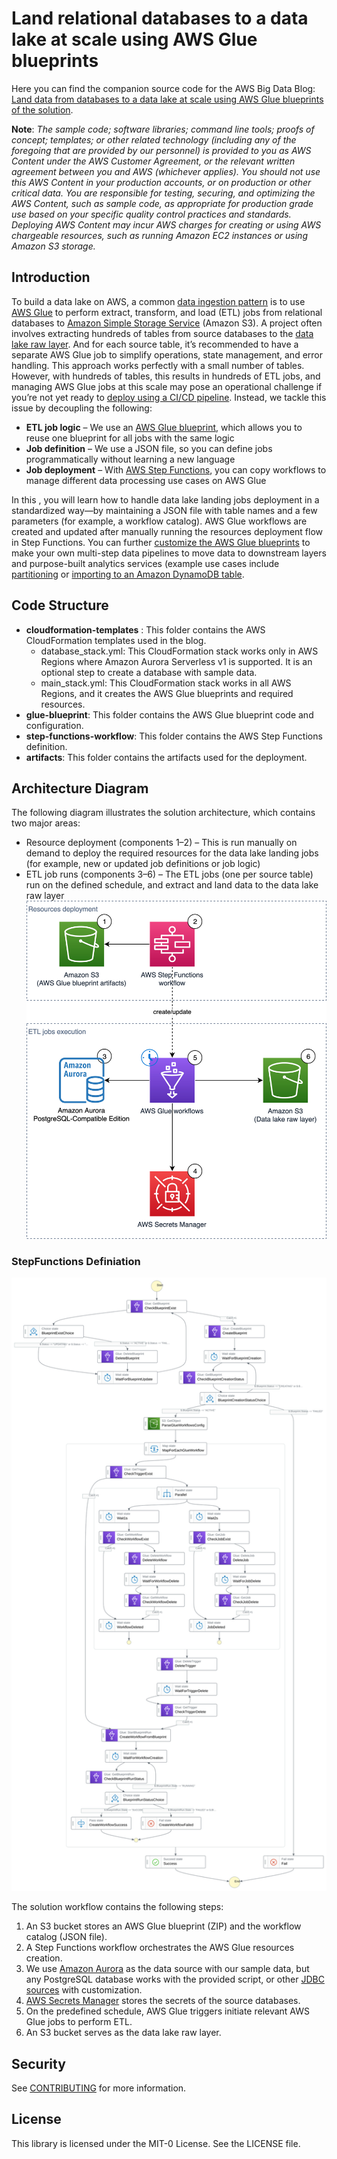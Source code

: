 # Land relational databases to a data lake at scale using AWS Glue blueprints

Here you can find the companion source code for the AWS Big Data Blog: [Land data from databases to a data lake at scale using AWS Glue blueprints of the solution](https://aws.amazon.com/blogs/big-data/land-data-from-databases-to-a-data-lake-at-scale-using-aws-glue-blueprints/).

**Note**: *The sample code; software libraries; command line tools; proofs of concept; templates; or other related technology (including any of the foregoing that are provided by our personnel) is provided to you as AWS Content under the AWS Customer Agreement, or the relevant written agreement between you and AWS (whichever applies). You should not use this AWS Content in your production accounts, or on production or other critical data. You are responsible for testing, securing, and optimizing the AWS Content, such as sample code, as appropriate for production grade use based on your specific quality control practices and standards. Deploying AWS Content may incur AWS charges for creating or using AWS chargeable resources, such as running Amazon EC2 instances or using Amazon S3 storage.*

## Introduction

To build a data lake on AWS, a common [data ingestion pattern](https://docs.aws.amazon.com/whitepapers/latest/aws-cloud-data-ingestion-patterns-practices/heterogeneous-data-ingestion-patterns.html) is to use [AWS Glue](https://aws.amazon.com/glue/) to perform extract,
transform, and load (ETL) jobs from relational databases to [Amazon Simple Storage Service](https://aws.amazon.com/s3/) (Amazon S3).
A project often involves extracting hundreds of tables from source databases to the [data lake raw layer](https://docs.aws.amazon.com/prescriptive-guidance/latest/defining-bucket-names-data-lakes/data-layer-definitions.html).
And for each source table, it’s recommended to have a separate AWS Glue job to simplify operations,
state management, and error handling. This approach works perfectly with a small number of tables.
However, with hundreds of tables, this results in hundreds of ETL jobs, and managing AWS Glue jobs at
this scale may pose an operational challenge if you’re not yet ready to [deploy using a CI/CD pipeline](https://docs.aws.amazon.com/prescriptive-guidance/latest/patterns/deploy-an-aws-glue-job-with-an-aws-codepipeline-ci-cd-pipeline.html).
Instead, we tackle this issue by decoupling the following:

- **ETL job logic** – We use an [AWS Glue blueprint](https://docs.aws.amazon.com/glue/latest/dg/blueprints-overview.html), which allows you to reuse one blueprint for all
jobs with the same logic
- **Job definition** – We use a JSON file, so you can define jobs programmatically without learning a
new language
- **Job deployment** – With [AWS Step Functions](https://aws.amazon.com/step-functions/?step-functions.sort-by=item.additionalFields.postDateTime&step-functions.sort-order=desc), you can copy workflows to manage different data
processing use cases on AWS Glue

In this [
](https://docs.aws.amazon.com/blogs/), you will learn how to handle data lake landing jobs deployment in a standardized way—by
maintaining a JSON file with table names and a few parameters (for example, a workflow catalog). AWS
Glue workflows are created and updated after manually running the resources deployment flow in Step
Functions. You can further [customize the AWS Glue blueprints](https://docs.aws.amazon.com/glue/latest/dg/orchestrate-using-blueprints.html) to make your own multi-step data
pipelines to move data to downstream layers and purpose-built analytics services (example use cases
include [partitioning](https://github.com/awslabs/aws-glue-blueprint-libs/tree/master/samples/partitioning) or [importing to an Amazon DynamoDB table](https://github.com/awslabs/aws-glue-blueprint-libs/tree/master/samples/s3_to_dynamodb).

## Code Structure
- **cloudformation-templates** : This folder contains the AWS CloudFormation templates used in the blog.
  - database_stack.yml: This CloudFormation stack works only in AWS Regions where Amazon Aurora Serverless v1 is supported. It is an optional step to create a database with sample data.
  - main_stack.yml: This CloudFormation stack works in all AWS Regions, and it creates the AWS Glue blueprints and required resources.
- **glue-blueprint**: This folder contains the AWS Glue blueprint code and configuration.
- **step-functions-workflow**: This folder contains the AWS Step Functions definition.
- **artifacts**: This folder contains the artifacts used for the deployment.

## Architecture Diagram

The following diagram illustrates the solution architecture, which contains two major areas:

- Resource deployment (components 1–2) – This is run manually on demand to deploy the
required resources for the data lake landing jobs (for example, new or updated job definitions or
job logic)
- ETL job runs (components 3–6) – The ETL jobs (one per source table) run on the defined
schedule, and extract and land data to the data lake raw layer
![Alt text](artifacts/BDB1902.jpg?raw=true "Title")

### StepFunctions Definiation 
![Alt text](artifacts/stepfunctions_graph.svg?raw=true "Title")
 

The solution workflow contains the following steps:

1. An S3 bucket stores an AWS Glue blueprint (ZIP) and the workflow catalog (JSON file).
2. A Step Functions workflow orchestrates the AWS Glue resources creation.
3. We use [Amazon Aurora](https://aws.amazon.com/rds/aurora/) as the data source with our sample data, but any PostgreSQL database
works with the provided script, or other [JDBC sources](https://spark.apache.org/docs/latest/sql-data-sources-jdbc.html) with customization.
4. [AWS Secrets Manager](https://aws.amazon.com/secrets-manager/) stores the secrets of the source databases.
5. On the predefined schedule, AWS Glue triggers initiate relevant AWS Glue jobs to perform ETL.
6. An S3 bucket serves as the data lake raw layer.

## Security

See [CONTRIBUTING](CONTRIBUTING.md#security-issue-notifications) for more information.

## License

This library is licensed under the MIT-0 License. See the LICENSE file.
